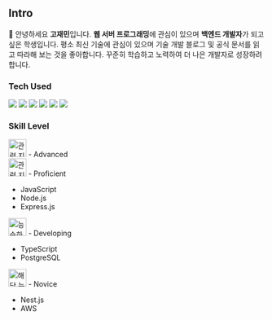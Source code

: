 ## Intro
👋
안녕하세요 **고재민**입니다.
**웹 서버 프로그래밍**에 관심이 있으며 **백엔드 개발자**가 되고 싶은 학생입니다.
평소 최신 기술에 관심이 있으며 기술 개발 블로그 및 공식 문서를 읽고 따라해 보는 것을 좋아합니다.
꾸준히 학습하고 노력하여 더 나은 개발자로 성장하려합니다.

### Tech Used
<div>
<img src="https://img.shields.io/badge/JavaScript-F7DF1E?style=flat&logo=javascript&logoColor=ffffff"/>
<img src="https://img.shields.io/badge/Node.js-339933?style=flat&logo=Node.js&logoColor=ffffff"/>
<img src="https://img.shields.io/badge/TypeScript-3178C6?style=flat&logo=typescript&logoColor=ffffff"/>
<img src="https://img.shields.io/badge/Express-ffffff?style=flat&logo=express&logoColor=000000"/>
<img src="https://img.shields.io/badge/Nest-E0234E?style=flat&logo=nestjs&logoColor=ffffff"/>
<img src="https://img.shields.io/badge/PostgreSQL-%23316192?style=flat&logo=postgresql&logoColor=ffffff">
<img scr="https://img.shields.io/badge/AWS-%23FF9900?style=for-the-badge&logo=amazon-aws&logoColor=ffffff">
</div>

### Skill Level
<div>
<img src="https://img.shields.io/badge/-4-007bff?style=plastic" title = "관련 지식과 경험에 전문적이며 다른 사람을 리드하고 교육할 수 있는 정도의 수준입니다." style="max-width: 100%;height: 35px;"> - Advanced
</div>
<div>
<img src="https://img.shields.io/badge/-3-00c8ff?style=plastic" title = "관련 지식과 경험이 풍부하여 능숙하게 업무 수행이 가능한 수준입니다." style="max-width: 100%;height: 35px;"> - Proficient
<ul>
<li>JavaScript</li>
<li>Node.js</li>
<li>Express.js</li>
</ul>
</div>
<div>
<img src="https://img.shields.io/badge/-2-6c757d?style=plastic" title = "능숙하진 않지만 기본적인 업무 수행 가능한 수준입니다." style="max-width: 100%;height: 35px;"> - Developing
<ul>
<li>TypeScript</li>
<li>PostgreSQL</li>
</ul>
</div>
<div>
<img src="https://img.shields.io/badge/-1-f8f9fa?style=plastic" title = " 해당 능력/지식이 무엇인지 알고는 있지만, 관련 업무 수행 경험이 충분치 않고 도움이 필요한 수준입니다." style="max-width: 100%;height: 35px;"> - Novice
<ul>
<li>Nest.js</li>
<li>AWS</li>
</ul>
</div>